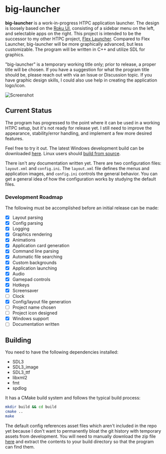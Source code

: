 # big-launcher
**big-launcher** is a work-in-progress HTPC application launcher. The design is loosely based on the [Roku UI](https://www.techhive.com/wp-content/uploads/2022/01/rokuui-100899030-orig.jpg), consisting of a sidebar menu on the left, and selectable apps on the right. This project is intended to be the successor to my other HTPC project, [Flex Launcher](https://github.com/complexlogic/flex-launcher). Compared to Flex Launcher, big-launcher will be more graphically advanced, but less customizable. The program will be written in C++ and utilize SDL for graphics.

"big-launcher" is a temporary working title only; prior to release, a proper title will be chosen. If you have a suggestion for what the program title should be, please reach out with via an Issue or Discussion topic. If you have graphic design skills, I could also use help in creating the application logo/icon.

![Screenshot](https://user-images.githubusercontent.com/95071366/210119196-7925ff34-cec6-4d5f-b580-ef59990e83a2.png)

## Current Status
The program has progressed to the point where it can be used in a working HTPC setup, but it's not ready for release yet. I still need to improve the appearance, stability/error handling, and implement a few more desired features.

Feel free to try it out. The latest Windows development build can be downloaded [here](https://nightly.link/complexlogic/big-launcher/workflows/build/master/Windows%20build.zip). Linux users should [build from source](#building).

There isn't any documentation written yet. There are two configuration files: `layout.xml` and `config.ini`. The `layout.xml` file defines the menus and application images, and `config.ini` controls the general behavior. You can get a general idea of how the configuration works by studying the default files.

### Development Roadmap
The following must be accomplished before an initial release can be made:
- [x] Layout parsing
- [x] Config parsing
- [x] Logging
- [x] Graphics rendering
- [x] Animations
- [x] Application card generation
- [x] Command line parsing
- [x] Automatic file searching
- [x] Custom backgrounds
- [x] Application launching
- [x] Audio
- [x] Gamepad controls
- [x] Hotkeys
- [x] Screensaver
- [ ] Clock
- [x] Config/layout file generation
- [ ] Project name chosen
- [ ] Project icon designed
- [x] Windows support
- [ ] Documentation written

## Building
You need to have the following dependencies installed:
- SDL3
- SDL3_image
- SDL3_ttf
- libxml2
- fmt
- spdlog

It has a CMake build system and follows the typical build process:
```bash
mkdir build && cd build
cmake ..
make
```

The default config references asset files which aren't included in the repo yet because I don't want to permanently bloat the git history with temporary assets from development. You will need to manually download the zip file [here](https://github.com/complexlogic/big-launcher/files/10326572/assets.zip) and extract the contents to your build directory so that the program can find them.
